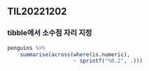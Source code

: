 ## TIL20221202

### tibble에서 소수점 자리 지정

```r
penguins %>%
    summarise(across(where(is.numeric), 
                     ~ sprintf("%0.2", .)))
```

